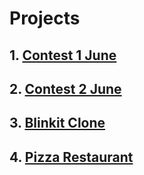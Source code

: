 # Projects

## 1. [Contest 1 June](https://gaurav-singh-panwar.github.io/AccioJob/Frontend-1/Contest_1_June/)

## 2. [Contest 2 June](https://gaurav-singh-panwar.github.io/AccioJob/Contest_2_June/)

## 3. [Blinkit Clone](https://gaurav-singh-panwar.github.io/AccioJob/Blinkit_Clone/)

## 4. [Pizza Restaurant](https://gaurav-singh-panwar.github.io/AccioJob/Pizza_Restaurent/)
